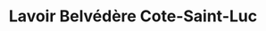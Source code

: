 ---
title: "Lavoir Belvédère Cote-Saint-Luc"
url: /montreal/lavoir-belvedere-cote-saint-luc/
shop: Wäscherei
---